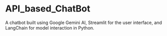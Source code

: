 # API_based_ChatBot
A chatbot built using Google Gemini AI, Streamlit for the user interface, and LangChain for model interaction in Python.
